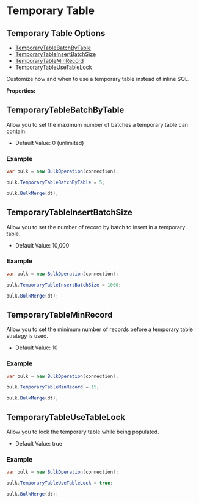 # Temporary Table

## Temporary Table Options
- [TemporaryTableBatchByTable](#temporarytablebatchbytable)
- [TemporaryTableInsertBatchSize](#temporarytableinsertbatchsize)
- [TemporaryTableMinRecord](#temporarytableminrecord)
- [TemporaryTableUseTableLock](#temporarytableusetablelock)



Customize how and when to use a temporary table instead of inline SQL.

**Properties:**
## TemporaryTableBatchByTable
Allow you to set the maximum number of batches a temporary table can contain.

- Default Value: 0 (unlimited)
### Example
```csharp
var bulk = new BulkOperation(connection);

bulk.TemporaryTableBatchByTable = 5;

bulk.BulkMerge(dt);
```

## TemporaryTableInsertBatchSize
Allow you to set the number of record by batch to insert in a temporary table.

- Default Value: 10,000
### Example
```csharp
var bulk = new BulkOperation(connection);

bulk.TemporaryTableInsertBatchSize = 1000;

bulk.BulkMerge(dt);
```

## TemporaryTableMinRecord
Allow you to set the minimum number of records before a temporary table strategy is used.

- Default Value: 10
### Example
```csharp
var bulk = new BulkOperation(connection);

bulk.TemporaryTableMinRecord = 15;

bulk.BulkMerge(dt);
```

## TemporaryTableUseTableLock
Allow you to lock the temporary table while being populated.

- Default Value: true

### Example
```csharp
var bulk = new BulkOperation(connection);

bulk.TemporaryTableUseTableLock = true;

bulk.BulkMerge(dt);
```
